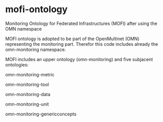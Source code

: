 # mofi-ontology
Monitoring Ontology for Federated Infrastructures (MOFI) after using the OMN namespace

MOFI ontology is adopted to be part of the OpenMultinet (OMN) representing the monitoring part. 
Therefor this code includes already the omn-monitoring namespace.

MOFI includes an upper ontology (omn-monitoring) and five subjacent ontologies: 

omn-monitoring-metric

omn-monitoring-tool

omn-monitoring-data

omn-monitoring-unit

omn-monitoring-genericconcepts
